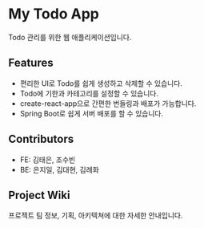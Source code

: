 # My Todo App

Todo 관리를 위한 웹 애플리케이션입니다.

## Features

- 편리한 UI로 Todo를 쉽게 생성하고 삭제할 수 있습니다.
- Todo에 기한과 카테고리를 설정할 수 있습니다.
- create-react-app으로 간편한 번들링과 배포가 가능합니다.
- Spring Boot로 쉽게 서버 배포를 할 수 있습니다.

## Contributors

- FE: 김태은, 조수빈
- BE: 은지일, 김대현, 김례화

## Project Wiki

프로젝트 팀 정보, 기획, 아키텍쳐에 대한 자세한 안내입니다.
